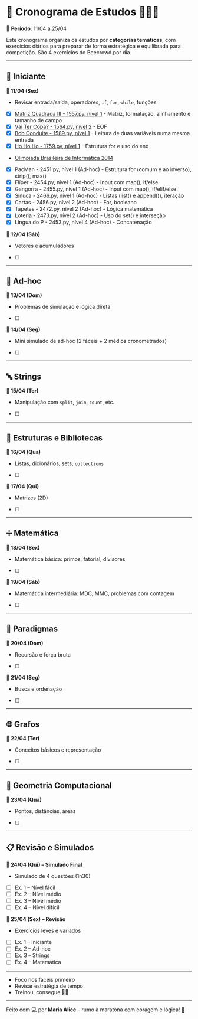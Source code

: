 # 🏁 Cronograma de Estudos  👩‍💻💜  
📅 **Período**: 11/04 a 25/04  

Este cronograma organiza os estudos por **categorias temáticas**, com exercícios diários para preparar de forma estratégica e equilibrada para competição. São 4 exercícios do Beecrowd por dia.

---

## 🧩 Iniciante
**🔹 11/04 (Sex)**
- Revisar entrada/saída, operadores, `if`, `for`, `while`, funções
- [x] [Matriz Quadrada III - 1557.py, nível 1](./Iniciante/1557.py) - Matriz, formatação, alinhamento e tamanho de campo
- [x] [Vai Ter Copa? - 1564.py, nível 2](./Iniciante/1564.py) - EOF
- [x] [Bob Conduite - 1589.py, nível 1](./Iniciante/1589.py) - Leitura de duas variáveis numa mesma entrada
- [x] [Ho Ho Ho - 1759.py, nível 1](./Iniciante/1759.py) - Estrutura for e uso do end

- [Olimpíada Brasileira de Informática 2014](./Simulados/OBI%202014/) 
- [x] PacMan - 2451.py, nível 1 (Ad-hoc) - Estrutura for (comum e ao inverso), strip(), max()
- [x] Flíper - 2454.py, nível 1 (Ad-hoc) - Input com map(), if/else
- [x] Gangorra - 2455.py, nível 1 (Ad-hoc) - Input com map(), if/elif/else
- [x] Sinuca - 2466.py, nível 1 (Ad-hoc) - Listas (list() e append()), iteração
- [x] Cartas - 2456.py, nível 2 (Ad-hoc) - For, booleano
- [x] Tapetes - 2472.py, nível 2 (Ad-hoc) - Lógica matemática
- [x] Loteria - 2473.py, nível 2 (Ad-hoc) - Uso do set() e interseção
- [x] Língua do P - 2453.py, nível 4 (Ad-hoc) - Concatenação

**🔹 12/04 (Sáb)**
- Vetores e acumuladores
- [ ] 

---

## 🧪 Ad-hoc
**🔹 13/04 (Dom)**
- Problemas de simulação e lógica direta
- [ ] 

**🔹 14/04 (Seg)**
- Mini simulado de ad-hoc (2 fáceis + 2 médios cronometrados)
- [ ] 

---

## 🔤 Strings
**🔹 15/04 (Ter)**
- Manipulação com `split`, `join`, `count`, etc.
- [ ] 

---

## 🧱 Estruturas e Bibliotecas
**🔹 16/04 (Qua)**
- Listas, dicionários, sets, `collections`
- [ ] 

**🔹 17/04 (Qui)**
- Matrizes (2D)
- [ ] 

---

## ➗ Matemática
**🔹 18/04 (Sex)**
- Matemática básica: primos, fatorial, divisores
- [ ] 

**🔹 19/04 (Sáb)**
- Matemática intermediária: MDC, MMC, problemas com contagem
- [ ] 

---

## 🧠 Paradigmas
**🔹 20/04 (Dom)**
- Recursão e força bruta
- [ ] 

**🔹 21/04 (Seg)**
- Busca e ordenação
- [ ] 

---

## 🌐 Grafos
**🔹 22/04 (Ter)**
- Conceitos básicos e representação
- [ ] 

---

## 📐 Geometria Computacional
**🔹 23/04 (Qua)**
- Pontos, distâncias, áreas
- [ ] 

---

## 📋 Revisão e Simulados

**🔹 24/04 (Qui) – Simulado Final**
- Simulado de 4 questões (1h30)
- [ ] Ex. 1 – Nível fácil  
- [ ] Ex. 2 – Nível médio  
- [ ] Ex. 3 – Nível médio  
- [ ] Ex. 4 – Nível difícil

**🔹 25/04 (Sex) – Revisão**
- Exercícios leves e variados
- [ ] Ex. 1 – Iniciante  
- [ ] Ex. 2 – Ad-hoc  
- [ ] Ex. 3 – Strings  
- [ ] Ex. 4 – Matemática

---

- Foco nos fáceis primeiro  
- Revisar estratégia de tempo  
- Treinou, consegue 💪👑

---

Feito com 💻 por **Maria Alice** – rumo à maratona com coragem e lógica! 🌟

